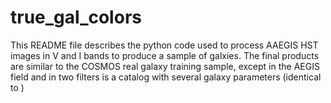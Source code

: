 # true_gal_colors
This README file describes the python code used to process AAEGIS HST images in V and I bands to produce a sample of galxies.
The final products are similar to the COSMOS real galaxy training sample, except in the AEGIS field and in two filters
is a catalog with several galaxy parameters (identical to )
